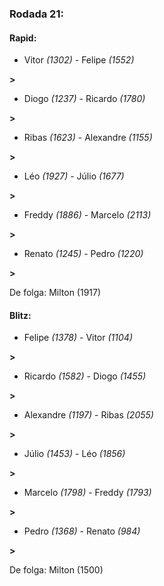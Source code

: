 ### Rodada 21:

#### Rapid:

* Vitor *(1302)*     -     Felipe *(1552)*

 **>** 
* Diogo *(1237)*     -     Ricardo *(1780)*

 **>** 
* Ribas *(1623)*     -     Alexandre *(1155)*

 **>** 
* Léo *(1927)*     -     Júlio *(1677)*

 **>** 
* Freddy *(1886)*     -     Marcelo *(2113)*

 **>** 
* Renato *(1245)*     -     Pedro *(1220)*

 **>** 

De folga: Milton (1917)

#### Blitz:

* Felipe *(1378)*     -     Vitor *(1104)*

 **>** 
* Ricardo *(1582)*     -     Diogo *(1455)*

 **>** 
* Alexandre *(1197)*     -     Ribas *(2055)*

 **>** 
* Júlio *(1453)*     -     Léo *(1856)*

 **>** 
* Marcelo *(1798)*     -     Freddy *(1793)*

 **>** 
* Pedro *(1368)*     -     Renato *(984)*

 **>** 

De folga: Milton (1500)

